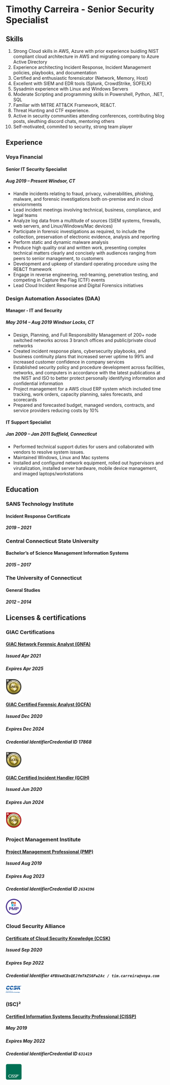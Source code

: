 # Timothy Carreira - Senior Security Specialist  

## Skills
<!---->
1. Strong Cloud skills in AWS, Azure with prior experience buidling NIST compliant cloud architecture in AWS and migrating company to Azure Active Directory
2. Experience architecting Incident Response, Incident Management policies, playbooks, and documentation
3. Certified and enthusiastic forensicator (Network, Memory, Host)
3. Excellent with SIEM and EDR tools (Splunk, CrowdStrike, SOFELK)
4. Sysadmin experience with Linux and Windows Servers
5. Moderate Scripting and programming skills in Powershell, Python, .NET, SQL
6. Familiar with MITRE ATT&CK Framework, RE&CT. 
8. Threat Hunting and CTF experience.
9. Active in security communities attending conferences, contributing blog posts, sleuthing discord chats, mentoring others
10. Self-motivated, commited to security, strong team player
<!--
Windows Server
Office, Excel, Visio
Incident Management
Digital Forensics Incident Response (DFIR)
Splunk, Sofelk, SIEM
Network Forensics
Crowdstrike
Azure
Amazon Web Services (AWS)
Powershell
Python
Linux
-->

## Experience
### Voya Financial
#### Senior IT Security Specialist
##### Aug 2019 – Present Windsor, CT
*  Handle incidents relating to fraud, privacy, vulnerabilities, phishing, malware, and forensic investigations both on-premise and in cloud enviornments
* Lead incident meetings involving technical, business, compliance, and legal teams
* Analyze log data from a multitude of sources (SIEM systems, firewalls, web servers, and Linux/Windows/Mac devices)
* Participate in forensic investigations as required, to include the collection, preservation of electronic evidence, analysis and reporting
* Perform static and dynamic malware analysis
* Produce high quality oral and written work, presenting complex technical matters clearly and concisely with audiences ranging from peers to senior management, to customers
* Development and upkeep of standard operating procedure using the RE&CT framework
* Engage in reverse engineering, red-teaming, penetration testing, and competing in Capture the Flag (CTF) events
* Lead Cloud Incident Response and Digital Forensics initiatives


### Design Automation Associates (DAA)
#### Manager - IT and Security
#####  May 2014 – Aug 2019 Windsor Locks, CT
* Design, Planning, and Full Responsibility Management of 200+ node switched networks across 3 branch offices and public/private cloud networks
* Created incident response plans, cybersecurity playbooks, and business continuity plans that increased server uptime to 99% and increased customer confidence in company services
* Established security policy and procedure development across facilities, networks, and computers in accordance with the latest publications at the NIST and ISO to better protect personally identifying information and confidential information
* Project management for a AWS cloud ERP system which included time tracking, work orders, capacity planning, sales forecasts, and scorecards
* Prepared and forecasted budget, managed vendors, contracts, and service providers reducing costs by 10%

#### IT Support Specialist
##### Jan 2009 – Jan 2011 Suffield, Connecticut
* Performed technical support duties for users and collaborated with vendors to resolve system issues.
* Maintained Windows, Linux and Mac systems
* Installed and configured network equipment, rolled out hypervisors and virutalization, installed server hardware, mobile device management, and imaged laptops/workstations

## Education
### SANS Technology Institute
#### Incident Response Certificate
##### 2019 – 2021
<!--
* The graduate certificate in Incident Response is a highly technical 13-credit-hour program focused on developing an ability to manage both a computer and network-based forensics investigation as well as the appropriate incident responses.

    * FOR 508 Advanced Digital Forensics, Incident Response, and Threat Hunting
    * FOR 572 Advanced Network Forensics and Analysis
    * SEC 504 Hacker Techniques, Exploits & Incident Handling
    * FOR 610 Reverse-Engineering Malware: Malware Analysis Tools and Techniques
-->
 
### Central Connecticut State University
#### Bachelor’s of Science Management Information Systems
#####  2015 – 2017
<!--
* Activities and Societies: CCSU E-Sports Club
The management information systems (MIS) program prepares graduates for advanced graduate study and careers in organizations as information systems specialists focusing in the areas of application programming, data base administration, information systems management, and systems analysis and design.
-->
 
### The University of Connecticut
#### General Studies
##### 2012 – 2014
<!--
Activities and Societies: Greater Hartford Business Society
-->
 
## Licenses & certifications
### GIAC Certifications

#### [GIAC Network Forensic Analyst (GNFA)](https://www.credly.com/earner/earned/badge/0d419760-3225-4fc9-9fc8-699ed3a351cf)
##### Issued Apr 2021
##### Expires Apr 2025
<img src="images/GNFA.png" width="50"/>


#### [GIAC Certified Forensic Analyst (GCFA)](https://www.credly.com/earner/earned/badge/74a489aa-cc00-49a9-9262-dd8d9d15b9db)
##### Issued Dec 2020
##### Expires Dec 2024
##### Credential IdentifierCredential ID 17868
<img src="images/GCFA.png" width="50"/>

#### [GIAC Certified Incident Handler (GCIH)](https://www.credly.com/earner/earned/badge/faf7267d-1b12-4300-b72c-0131531db9f4)
 ##### Issued Jun 2020
 ##### Expires Jun 2024

<img src="images/GCIH.png" width="50"/>


### Project Management Institute
#### [Project Management Professional (PMP)](https://www.credly.com/earner/earned/badge/d59f1efc-a6d1-4ee4-8adb-93f263dff57e)
##### Issued Aug 2019
##### Expires Aug 2023
##### Credential IdentifierCredential ID ```2634396```
<img src="images/pmp.png" width="50"/>

### Cloud Security Alliance
#### [Certificate of Cloud Security Knowledge (CCSK)](https://ccsk.cloudsecurityalliance.org/en)
##### Issued Sep 2020
##### Expires Sep 2022
##### Credential Identifier ```4FBVedCBsQEJfmTkZS6Fw2Ac / tim.carreira@voya.com```
<img src="images/ccsk.png" width="50"/>


### (ISC)²
#### [Certified Information Systems Security Professional (CISSP)](https://www.credly.com/earner/earned/badge/f891fb8b-95c0-4b1e-8edf-2f83459db78c)
##### May 2019
##### Expires May 2022
##### Credential IdentifierCredential ID ```631419```
<img src="images/cissp.png" width="50"/>


